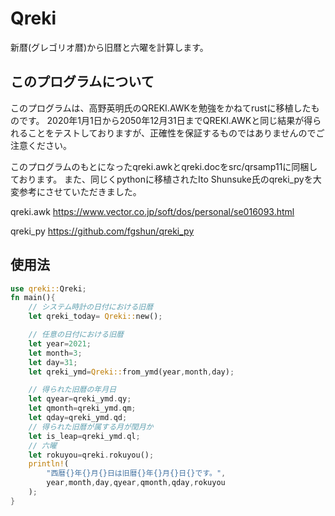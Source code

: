 # Qreki
新暦(グレゴリオ暦)から旧暦と六曜を計算します。

## このプログラムについて
このプログラムは、高野英明氏のQREKI.AWKを勉強をかねてrustに移植したものです。
2020年1月1日から2050年12月31日までQREKI.AWKと同じ結果が得られることをテストしておりますが、正確性を保証するものではありませんのでご注意ください。

このプログラムのもとになったqreki.awkとqreki.docをsrc/qrsamp11に同梱しております。
また、同じくpythonに移植されたIto Shunsuke氏のqreki_pyを大変参考にさせていただきました。

qreki.awk
https://www.vector.co.jp/soft/dos/personal/se016093.html

qreki_py
https://github.com/fgshun/qreki_py



## 使用法
```rust
use qreki::Qreki;
fn main(){
    // システム時計の日付における旧暦
    let qreki_today= Qreki::new();

    // 任意の日付における旧暦
    let year=2021;
    let month=3;
    let day=31;
    let qreki_ymd=Qreki::from_ymd(year,month,day);

    // 得られた旧暦の年月日
    let qyear=qreki_ymd.qy;
    let qmonth=qreki_ymd.qm;
    let qday=qreki_ymd.qd;
    // 得られた旧暦が属する月が閏月か
    let is_leap=qreki_ymd.ql;
    // 六曜
    let rokuyou=qreki.rokuyou();
    println!(
        "西暦{}年{}月{}日は旧暦{}年{}月{}日{}です。",
        year,month,day,qyear,qmonth,qday,rokuyou
    );
}  
```

